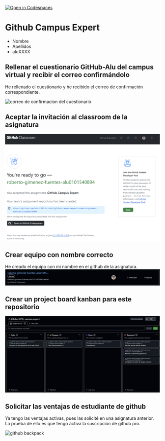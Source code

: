 [![Open in Codespaces](https://classroom.github.com/assets/launch-codespace-2972f46106e565e64193e422d61a12cf1da4916b45550586e14ef0a7c637dd04.svg)](https://classroom.github.com/open-in-codespaces?assignment_repo_id=17880266)
# Github Campus Expert 

- Nombre 
- Apellidos 
- aluXXXX

## Rellenar el cuestionario GitHub-Alu del campus virtual y recibir el correo confirmándolo
He rellenado el cuestionario y he recibido el correo de confirmación correspondiente.

![correo de confirmacion del cuestionario](docs/captura_confirmación_email.png)

## Aceptar la invitación al classroom de la asignatura
![github-classroom](docs/github_classroom.png)

## Crear equipo con nombre correcto
He creado el equipo con mi nombre en el github de la asignatura.
![equipo](docs/captura_grupo_github.png)



## Crear un project board kanban para este repositorio

![project board kanban](docs/project_board.png)

## Solicitar las ventajas de estudiante de github
Ya tengo las ventajas activas, pues las solicité en una asignatura anterior. La prueba de ello es que tengo activa la suscripción de github pro.

![github backpack](docs/backpack.png)
